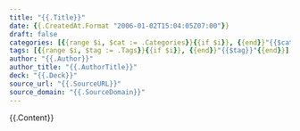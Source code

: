 ```yaml
---
title: "{{.Title}}"
date: {{.CreatedAt.Format "2006-01-02T15:04:05Z07:00"}}
draft: false
categories: [{{range $i, $cat := .Categories}}{{if $i}}, {{end}}"{{$cat}}"{{end}}]
tags: [{{range $i, $tag := .Tags}}{{if $i}}, {{end}}"{{$tag}}"{{end}}]
author: "{{.Author}}"
author_title: "{{.AuthorTitle}}"
deck: "{{.Deck}}"
source_url: "{{.SourceURL}}"
source_domain: "{{.SourceDomain}}"
---
```


{{.Content}}

